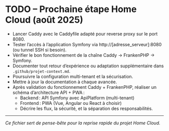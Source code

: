 # TODO – Prochaine étape Home Cloud (août 2025)

- Lancer Caddy avec le Caddyfile adapté pour reverse proxy sur le port 8080.
- Tester l’accès à l’application Symfony via http://[adresse_serveur]:8080 (ou tunnel SSH si besoin).
- Vérifier le bon fonctionnement de la chaîne Caddy → FrankenPHP → Symfony.
- Documenter tout retour d’expérience ou adaptation supplémentaire dans `.github/projet-context.md`.
- Poursuivre la configuration multi-tenant et la sécurisation.
- Mettre à jour la documentation à chaque avancée.
- Après validation du fonctionnement Caddy + FrankenPHP, réaliser un schéma d’architecture API + PWA :
  - Backend : API Symfony avec ApiPlatform (multi-tenant)
  - Frontend : PWA (Vue, Angular ou React à choisir)
  - Décrire les flux, la sécurité, et la séparation des responsabilités.

---

*Ce fichier sert de pense-bête pour la reprise rapide du projet Home Cloud.*

